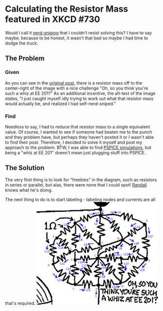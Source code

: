# Calculating the Resistor Mass featured in XKCD #730 #

Would I call it [nerd-sniping](https://xkcd.com/356/) that I couldn't resist solving this?  I have to say maybe, because to be honest, it wasn't that bad so maybe I had time to dodge the truck.

## The Problem

### Given
As you can see in the [original post](https://xkcd.com/730/), there is a resistor mass off to the center-right of the image with a nice challenge "Oh, so you think you're such a whiz at EE 201?"  As an additional incentive, the alt-text of the image states, "I just caught myself idly trying to work out what that resistor mass would actually be, and realized I had self-nerd-sniped."

### Find
Needless to say, I had to reduce that resistor mass to a single equivalent value.  Of course, I wanted to see if someone had beaten me to the punch and they problem have, but perhaps they haven't posted it or I wasn't able to find their post.  Therefore, I decided to solve it myself and post my approach to the problem.  BTW, I was able to find [PSPICE simulations](https://www.reddit.com/r/xkcd/comments/7wchnq/value_of_resistor_network_in_730/), but being a "whiz at EE 201" doesn't mean just plugging stuff into PSPICE.

## The Solution

The very first thing is to look for "freebies" in the diagram, such as resistors in series or parallel, but alas, there were none that I could spot!  [Randall](https://xkcd.com/about/) knows what he's doing.

The next thing to do is to start labeling - labeling nodes and currents are all that's required.
<img src="./resistor_mass_labeled.png" alt="Labeled Resistor Mass" width="400"/>
